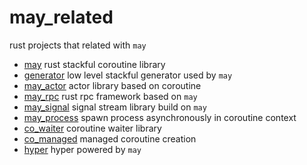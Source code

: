 # may_related
rust projects that related with `may`


- [may](https://github.com/Xudong-Huang/may) rust stackful coroutine library
- [generator](https://github.com/Xudong-Huang/generator-rs) low level stackful generator used by `may`
- [may_actor](https://github.com/Xudong-Huang/may_actor) actor library based on coroutine
- [may_rpc](https://github.com/Xudong-Huang/may_rpc) rust rpc framework based on `may`
- [may_signal](https://github.com/Xudong-Huang/may_signal) signal stream library build on `may`
- [may_process](https://github.com/Xudong-Huang/may_process) spawn process asynchronously in coroutine context
- [co_waiter](https://github.com/Xudong-Huang/co_waiter) coroutine waiter library
- [co_managed](https://github.com/Xudong-Huang/co_managed) managed coroutine creation
- [hyper](https://github.com/Xudong-Huang/hyper) hyper powered by `may` 

